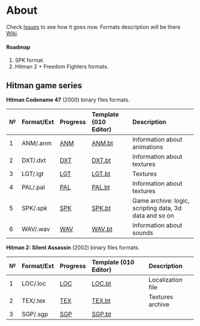 # About

Check [Issues](https://github.com/AlexKimov/hitman-file-formats/issues) to see how it goes now. Formats description will be there [Wiki](https://github.com/AlexKimov/hitman-file-formats/wiki).

#### Roadmap
1. SPK format.
2. Hitman 2 + Freedom Fighters formats. 

## Hitman game series

**Hitman Codename 47** (2000) binary files formats.

| № | Format/Ext | Progress   | Template (010 Editor) |  Description   |
| :-- | :------- | :-- | :-- | :-- |
| 1   | ANM/.anm |  [ANM](https://github.com/AlexKimov/hitman-file-formats/issues/2)    | [ANM.bt](https://github.com/AlexKimov/hitman-file-formats/blob/master/templates/ANM.bt)    | Information about animations | 
| 2   | DXT/.dxt |  [DXT](https://github.com/AlexKimov/hitman-file-formats/issues/3)   | [DXT.bt](https://github.com/AlexKimov/hitman-file-formats/blob/master/templates/DXT.bt)    | Information about textures   | 
| 3   | LGT/.lgt | [LGT](https://github.com/AlexKimov/hitman-file-formats/issues/1)   | [LGT.bt](https://github.com/AlexKimov/hitman-file-formats/blob/master/templates/LGT.bt)    | Textures    | 
| 4   | PAL/.pal |  [PAL](https://github.com/AlexKimov/hitman-file-formats/issues/4)    | [PAL.bt](https://github.com/AlexKimov/hitman-file-formats/blob/master/templates/PAL.bt)    | Information about textures    | 
| 5   | SPK/.spk |  [SPK](https://github.com/AlexKimov/hitman-file-formats/issues/6)    | [SPK.bt](https://github.com/AlexKimov/hitman-file-formats/blob/master/templates/SPK.bt)    | Game archive: logic, scripting data, 3d data and so on    | 
| 6   | WAV/.wav |  [WAV](https://github.com/AlexKimov/hitman-file-formats/issues/5)    | [WAV.bt](https://github.com/AlexKimov/hitman-file-formats/blob/master/templates/WAV.bt)    | Information about sounds    | 

**Hitman 2: Silent Assassin** (2002) binary files formats.

| № | Format/Ext | Progress   | Template (010 Editor) |  Description   |
| :-- | :------- | :-- | :-- | :-- |
| 1   | LOC/.loc |  [LOC](https://github.com/AlexKimov/hitman-file-formats/issues/7)    | [LOC.bt](https://github.com/AlexKimov/hitman-file-formats/blob/master/templates/LOC.bt)    | Localization file | 
| 2   | TEX/.tex |  [TEX](https://github.com/AlexKimov/hitman-file-formats/issues/8)    | [TEX.bt](https://github.com/AlexKimov/hitman-file-formats/blob/master/templates/TEX.bt)    | Textures archive | 
| 3   | SGP/.sgp |  [SGP](https://github.com/AlexKimov/hitman-file-formats/issues/9)    | [SGP.bt](https://github.com/AlexKimov/hitman-file-formats/blob/master/templates/SGP.bt)    |  | 




